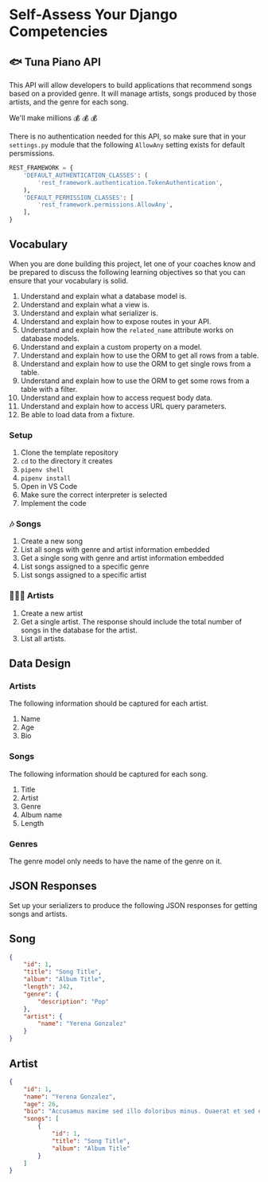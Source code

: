 # Self-Assess Your Django Competencies

## 🐟 Tuna Piano API

This API will allow developers to build applications that recommend songs based on a provided genre. It will manage artists, songs produced by those artists, and the genre for each song.

We'll make millions 💰 💰 💰

There is no authentication needed for this API, so make sure that in your `settings.py` module that the following `AllowAny` setting exists for default persmissions.

```py
REST_FRAMEWORK = {
    'DEFAULT_AUTHENTICATION_CLASSES': (
        'rest_framework.authentication.TokenAuthentication',
    ),
    'DEFAULT_PERMISSION_CLASSES': [
        'rest_framework.permissions.AllowAny',
    ],
}
```

## Vocabulary

When you are done building this project, let one of your coaches know and be prepared to discuss the following learning objectives so that you can ensure that your vocabulary is solid.

1. Understand and explain what a database model is.
2. Understand and explain what a view is.
3. Understand and explain what serializer is.
4. Understand and explain how to expose routes in your API.
5.  Understand and explain how the `related_name` attribute works on database models.
6. Understand and explain a custom property on a model.
7. Understand and explain how to use the ORM to get all rows from a table.
8. Understand and explain how to use the ORM to get single rows from a table.
9. Understand and explain how to use the ORM to get some rows from a table with a filter.
10. Understand and explain how to access request body data.
11. Understand and explain how to access URL query parameters.
12. Be able to load data from a fixture.


### Setup

1. Clone the template repository
2. `cd` to the directory it creates
3. `pipenv shell`
4. `pipenv install`
5. Open in VS Code
6. Make sure the correct interpreter is selected
7. Implement the code


### 🎶 Songs

1. Create a new song
2. List all songs with genre and artist information embedded
3. Get a single song with genre and artist information embedded
4. List songs assigned to a specific genre
5. List songs assigned to a specific artist

### 👩🏾‍🎤 Artists

1. Create a new artist
2. Get a single artist. The response should include the total number of songs in the database for the artist.
3. List all artists.

## Data Design

### Artists

The following information should be captured for each artist.

1. Name
2. Age
3. Bio

### Songs

The following information should be captured for each song.

1. Title
2. Artist
3. Genre
4. Album name
5. Length

### Genres

The genre model only needs to have the name of the genre on it.

## JSON Responses

Set up your serializers to produce the following JSON responses for getting songs and artists.

## Song

```json
{
    "id": 1,
    "title": "Song Title",
    "album": "Album Title",
    "length": 342,
    "genre": {
        "description": "Pop"
    },
    "artist": {
        "name": "Yerena Gonzalez"
    }
}
```

## Artist

```json
{
    "id": 1,
    "name": "Yerena Gonzalez",
    "age": 26,
    "bio": "Accusamus maxime sed illo doloribus minus. Quaerat et sed et. Harum consequatur hic ut magnam consequatur labore culpa tempore.",
    "songs": [
        {
            "id": 1,
            "title": "Song Title",
            "album": "Album Title"
        }
    ]
}
```

